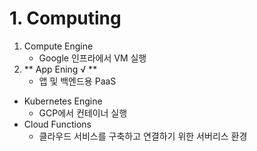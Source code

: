 # 1. Computing
 1. Compute Engine
 	 - Google 인프라에서 VM 실행
 2. ** App Ening √ **
 	 - 앱 및 백엔드용 PaaS
 - Kubernetes Engine
 	 - GCP에서 컨테이너 실행
 - Cloud Functions
 	 - 클라우드 서비스를 구축하고 연결하기 위한 서버리스 환경